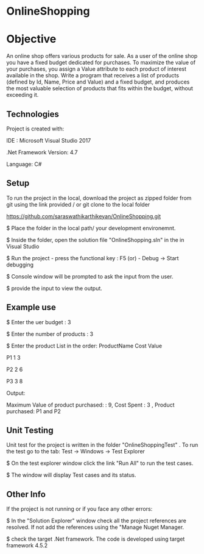 # OnlineShopping

# Objective
An online shop offers various products for sale. 
As a user of the online shop you have a fixed budget dedicated for purchases. 
To maximize the value of your purchases, you assign a Value attribute to each product of interest available in the shop. 
Write a program that receives a list of products (defined by Id, Name, Price and Value) and a fixed budget, and produces the most valuable selection of products that fits within the budget, without exceeding it. 

## Technologies
Project is created with:

 IDE : Microsoft Visual Studio 2017 
 
.Net Framework Version: 4.7

Language: C#

## Setup
To run the project in the local, download the project as zipped folder from git using the link provided / or git clone to the local folder

https://github.com/saraswathikarthikeyan/OnlineShopping.git

$ Place the folder in the local path/ your development environemnt.

$ Inside the folder, open the solution file "OnlineShopping.sln" in the in Visual Studio 

$ Run the project - press the functional key : F5 (or)
                  - Debug -> Start debugging
                  
$ Console window will be prompted to ask the input from the user.

$ provide the input to view the output.

## Example use
$ Enter the uer budget : 3

$ Enter the number of products : 3

$ Enter the product List in the order: ProductName Cost Value

P1 1 3

P2 2 6

P3 3 8

Output: 

Maximum Value of product purchased: : 9, Cost Spent : 3 , Product purchased: P1 and P2

## Unit Testing
Unit test for the project is written in the folder "OnlineShoppingTest" . To run the test go to the tab: 
  Test -> Windows -> Test Explorer
 
 $ On the test explorer window click the link "Run All" to run the test cases.
 
 $ The window will display Test cases and its status.
 
 ## Other Info
 If the project is not running or if you face any other errors:
 
$ In the "Solution Explorer" window check all the project references are resolved. 
If not add the references using the "Manage Nuget Manager.

$ check the target .Net framework. The code is developed using target framework 4.5.2
 
 
 
 
 
  




